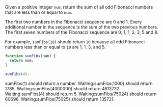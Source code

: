 Given a positive integer `num`, return the sum of all odd Fibonacci numbers
that are less than or equal to `num`.

The first two numbers in the Fibonacci sequence are 0 and 1. Every
additional number in the sequence is the sum of the two previous numbers.
The first seven numbers of the Fibonacci sequence are 0, 1, 1, 2, 3, 5 and
8.

For example, `sumFibs(10)` should return `10` because all odd Fibonacci numbers
less than or equal to `10` are 1, 1, 3, and 5.

```javascript
function sumFibs(num) {
  return num;
}

sumFibs(4);
```

sumFibs(1) should return a number.
Waiting:sumFibs(1000) should return 1785.
Waiting:sumFibs(4000000) should return 4613732.
Waiting:sumFibs(4) should return 5.
Waiting:sumFibs(75024) should return 60696.
Waiting:sumFibs(75025) should return 135721.

